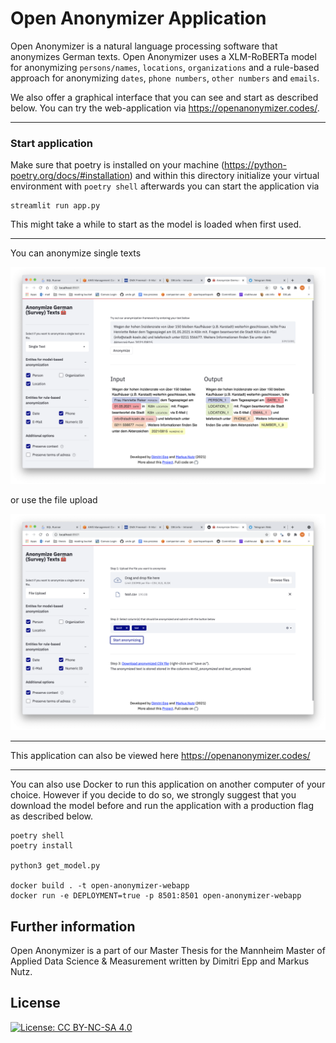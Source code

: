 # Open Anonymizer Application

Open Anonymizer is a natural language processing software that anonymizes German texts. Open Anonymizer uses a XLM-RoBERTa model for anonymizing `persons/names`, `locations`, `organizations` and a rule-based approach for anonymizing `dates`, `phone numbers`, `other numbers` and `emails`.

We also offer a graphical interface that you can see and start as described below. You can try the web-application via https://openanonymizer.codes/.

---

### Start application

Make sure that poetry is installed on your machine (https://python-poetry.org/docs/#installation) and within this directory initialize your virtual environment with `poetry shell` afterwards you can start the application via

```
streamlit run app.py
```

This might take a while to start as the model is loaded when first used. 

--- 

You can anonymize single texts

![Screenshot Showcase App](screenshot_single_text.png?raw=true)

or use the file upload

![Screenshot Showcase App](screenshot_file_upload.png?raw=true)

--- 

This application can also be viewed here https://openanonymizer.codes/

--- 

You can also use Docker to run this application on another computer of your choice. However if you decide to do so, we strongly suggest that you download the model before and run the application with a production flag as described below.

```
poetry shell 
poetry install 

python3 get_model.py

docker build . -t open-anonymizer-webapp
docker run -e DEPLOYMENT=true -p 8501:8501 open-anonymizer-webapp
```

## Further information

Open Anonymizer is a part of our Master Thesis for the Mannheim Master of Applied Data Science & Measurement written by Dimitri Epp and Markus Nutz.

## License 

[![License: CC BY-NC-SA 4.0](https://img.shields.io/badge/License-CC%20BY--NC--SA%204.0-lightgrey.svg)](https://creativecommons.org/licenses/by-nc-sa/4.0/)
